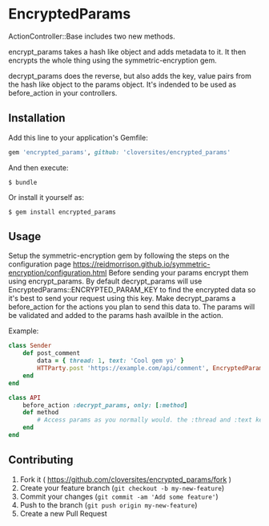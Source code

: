# EncryptedParams

ActionController::Base includes two new methods.

encrypt_params takes a hash like object and adds metadata to it. It then encrypts the whole thing using the symmetric-encryption gem.

decrypt_params does the reverse, but also adds the key, value pairs from the hash like object to the params object. It's indended to be used as before_action in your controllers.

## Installation

Add this line to your application's Gemfile:

```ruby
gem 'encrypted_params', github: 'cloversites/encrypted_params'
```

And then execute:

    $ bundle

Or install it yourself as:

    $ gem install encrypted_params

## Usage

Setup the symmetric-encryption gem by following the steps on the configuration page https://reidmorrison.github.io/symmetric-encryption/configuration.html
Before sending your params encrypt them using encrypt_params. By default decrypt_params will use EncryptedParams::ENCRYPTED_PARAM_KEY to find the encrypted data so it's best to send your request using this key.
Make decrypt_params a before_action for the actions you plan to send this data to. The params will be validated and added to the params hash availble in the action.

Example:
```ruby
class Sender
    def post_comment
        data = { thread: 1, text: 'Cool gem yo' }
        HTTParty.post 'https://example.com/api/comment', EncryptedParams::ENCRYPTED_PARAM_KEY => encrypt_params(data)
    end
end

class API
    before_action :decrypt_params, only: [:method]
    def method
        # Access params as you normally would. the :thread and :text keys will be there.
    end
end
```
    

## Contributing

1. Fork it ( https://github.com/cloversites/encrypted_params/fork )
2. Create your feature branch (`git checkout -b my-new-feature`)
3. Commit your changes (`git commit -am 'Add some feature'`)
4. Push to the branch (`git push origin my-new-feature`)
5. Create a new Pull Request
